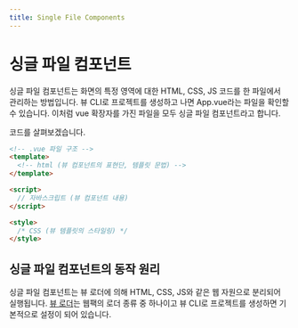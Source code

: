 ```yaml
---
title: Single File Components
---
```


# 싱글 파일 컴포넌트

싱글 파일 컴포넌트는 화면의 특정 영역에 대한 HTML, CSS, JS 코드를 한 파일에서 관리하는 방법입니다. 뷰 CLI로 프로젝트를 생성하고 나면 App.vue라는 파일을 확인할 수 있습니다. 이처럼 vue 확장자를 가진 파일을 모두 싱글 파일 컴포넌트라고 합니다.

코드를 살펴보겠습니다.

```html
<!-- .vue 파일 구조 -->
<template>
  <!-- html (뷰 컴포넌트의 표현단, 템플릿 문법) -->
</template>

<script>
  // 자바스크립트 (뷰 컴포넌트 내용)
</script>

<style>
  /* CSS (뷰 템플릿의 스타일링) */
</style>
```

## 싱글 파일 컴포넌트의 동작 원리

싱글 파일 컴포넌트는 뷰 로더에 의해 HTML, CSS, JS와 같은 웹 자원으로 분리되어 실행됩니다. [뷰 로더](https://vue-loader.vuejs.org/guide/)는 웹팩의 로더 종류 중 하나이고 뷰 CLI로 프로젝트를 생성하면 기본적으로 설정이 되어 있습니다.
